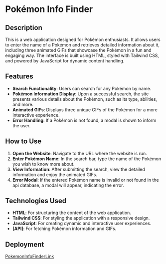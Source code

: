 # Pokémon Info Finder

## Description

This is a web application designed for Pokémon enthusiasts. It allows users to enter the name of a Pokémon and retrieves detailed information about it, including three animated GIFs that showcase the Pokémon in a fun and engaging way. The interface is built using HTML, styled with Tailwind CSS, and powered by JavaScript for dynamic content handling.

## Features

- **Search Functionality**: Users can search for any Pokémon by name.
- **Pokémon Information Display**: Upon a successful search, the site presents various details about the Pokémon, such as its type, abilities, and more.
- **Animated GIFs**: Displays three unique GIFs of the Pokémon for a more interactive experience.
- **Error Handling**: If a Pokémon is not found, a modal is shown to inform the user.

## How to Use

1. **Open the Website**: Navigate to the URL where the website is run.
2. **Enter Pokémon Name**: In the search bar, type the name of the Pokémon you wish to know more about.
3. **View Information**: After submitting the search, view the detailed information and enjoy the animated GIFs.
4. **Error Modal**: If the entered Pokémon name is invalid or not found in the api database, a modal will appear, indicating the error.

## Technologies Used

- **HTML**: For structuring the content of the web application.
- **Tailwind CSS**: For styling the application with a responsive design.
- **JavaScript**: For creating dynamic and interactive user experiences.
- **[API]**: For fetching Pokémon information and GIFs.

## Deployment 

[PokemonInfoFinderLink](https://mikenavarrete.github.io/Project1/ "Deployed Link")
